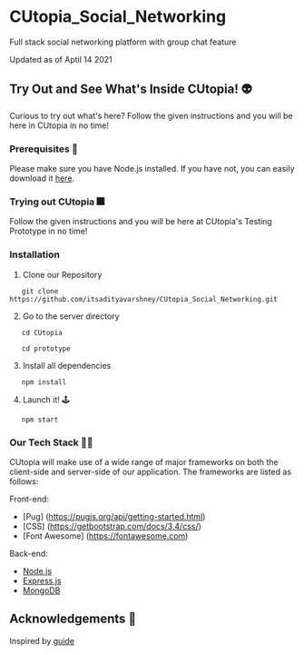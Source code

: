 # CUtopia_Social_Networking
Full stack social networking platform with group chat feature

Updated as of Aptil 14 2021 

## Try Out and See What's Inside CUtopia! :alien:

Curious to try out what's here? Follow the given instructions and you will be here in CUtopia in no time!

### Prerequisites :triumph:

Please make sure you have Node.js installed. If you have not, you can easily download it [here](https://nodejs.org/en/).

### Trying out CUtopia :fireworks:

Follow the given instructions and you will be here at CUtopia's Testing Prototype in no time!

### Installation

1. Clone our Repository
```
   git clone https://github.com/itsadityavarshney/CUtopia_Social_Networking.git
```

2. Go to the server directory
```
   cd CUtopia
```
```
   cd prototype
```

3. Install all dependencies
```
   npm install
```

4. Launch it! :joystick:
```
   npm start
```

### Our Tech Stack :man_technologist:	

CUtopia will make use of a wide range of major frameworks on both the client-side and server-side of our application. The frameworks are listed as follows:

Front-end:
* [Pug] (https://pugjs.org/api/getting-started.html)
* [CSS] (https://getbootstrap.com/docs/3.4/css/)
* [Font Awesome] (https://fontawesome.com)

Back-end:

* [Node.js](https://nodejs.org/en/)
* [Express.js](https://expressjs.com)
* [MongoDB](https://www.mongodb.com)


## Acknowledgements :pray:
Inspired by [guide](https://www.udemy.com/course/create-a-twitter-clone-with-nodejs-socketio-and-mongodb/)
